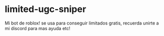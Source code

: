 # limited-ugc-sniper
Mi bot de roblox! se usa para conseguir limitados gratis, recuerda unirte a mi discord para mas ayuda etc!
